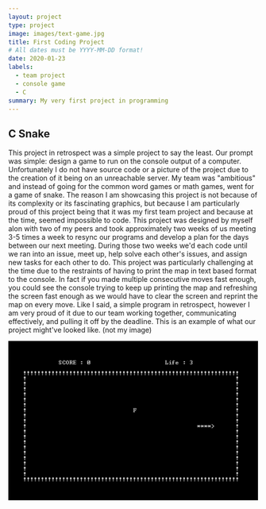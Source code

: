 ```yaml
---
layout: project
type: project
image: images/text-game.jpg
title: First Coding Project
# All dates must be YYYY-MM-DD format!
date: 2020-01-23
labels:
  - team project
  - console game
  - C
summary: My very first project in programming
---
```

## C Snake

This project in retrospect was a simple project to say the least. Our prompt was simple: design a game to run on the console output of a computer. Unfortunately I do not have source code or a picture of the project due to the creation of it being on an unreachable server. My team was "ambitious" and instead of going for the common word games or math games, went for a game of snake. The reason I am showcasing this project is not because of its complexity or its fascinating graphics, but because I am particularly proud of this project being that it was my first team project and because at the time, seemed impossible to code. 
This project was designed by myself alon with two of my peers and took approximately two weeks of us meeting 3-5 times a week to resync our programs and develop a plan for the days between our next meeting. During those two weeks we'd each code until we ran into an issue, meet up, help solve each other's issues, and assign new tasks for each other to do. 
This project was particularly challenging at the time due to the restraints of having to print the map in text based format to the console. In fact if you made multiple consecutive moves fast enough, you could see the console trying to keep up printing the map and refreshing the screen fast enough as we would have to clear the screen and reprint the map on every move. 
Like I said, a simple program in retrospect, however I am very proud of it due to our team working together, communicating effectively, and pulling it off by the deadline.
This is an example of what our project might've looked like. (not my image)

<img class="ui image" src="../images/snake.png">

